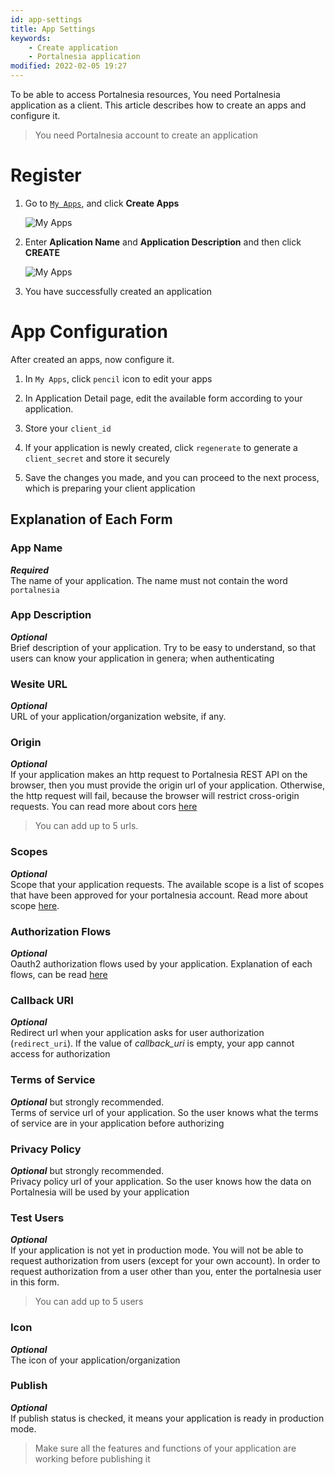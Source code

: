 ```yaml
---
id: app-settings
title: App Settings
keywords:
    - Create application
    - Portalnesia application
modified: 2022-02-05 19:27
---
```


To be able to access Portalnesia resources, You need Portalnesia application as a client. This article describes how to create an apps and configure it.

> You need Portalnesia account to create an application

# Register

1. Go to [`My Apps`](/developer/apps), and click **Create Apps**

    ![My Apps](https://i.imgur.com/sv5e5WW.jpeg)

2. Enter **Aplication Name** and **Application Description** and then click **CREATE**

    ![My Apps](https://i.imgur.com/7Yh8FzS.jpeg)

3. You have successfully created an application


# App Configuration

After created an apps, now configure it.

1. In `My Apps`, click `pencil` icon to edit your apps
2. In Application Detail page, edit the available form according to your application.

3. Store your `client_id`
4. If your application is newly created, click `regenerate` to generate a `client_secret` and store it securely
5. Save the changes you made, and you can proceed to the next process, which is preparing your client application

   

## Explanation of Each Form

### App Name

***Required***   
The name of your application. The name must not contain the word `portalnesia`

### App Description

***Optional***   
Brief description of your application. Try to be easy to understand, so that users can know your application in genera; when authenticating


### Wesite URL

***Optional***  
URL of your application/organization website, if any.

### Origin

***Optional***   
If your application makes an http request to Portalnesia REST API on the browser, then you must provide the origin url of your application. Otherwise, the http request will fail, because the browser will restrict cross-origin requests. You can read more about cors [here](https://developer.mozilla.org/en-US/docs/Web/HTTP/CORS)

> You can add up to 5 urls.


### Scopes

***Optional***  
Scope that your application requests. The available scope is a list of scopes that have been approved for your portalnesia account. Read more about scope [here](/developer/docs/scopes).



### Authorization Flows

***Optional***  
Oauth2 authorization flows used by your application. Explanation of each flows, can be read [here](/developer/docs/authentication)


### Callback URI

***Optional***     
Redirect url when your application asks for user authorization (`redirect_uri`). If the value of *callback_uri* is empty, your app cannot access for authorization

### Terms of Service

***Optional*** but strongly recommended.   
Terms of service url of your application. So the user knows what the terms of service are in your application before authorizing

### Privacy Policy

***Optional*** but strongly recommended.   
Privacy policy url of your application. So the user knows how the data on Portalnesia will be used by your application

### Test Users

***Optional***   
If your application is not yet in production mode. You will not be able to request authorization from users (except for your own account). In order to request authorization from a user other than you, enter the portalnesia user in this form.

> You can add up to 5 users

### Icon

***Optional***   
The icon of your application/organization


### Publish

***Optional***    
If publish status is checked, it means your application is ready in production mode.

> Make sure all the features and functions of your application are working before publishing it